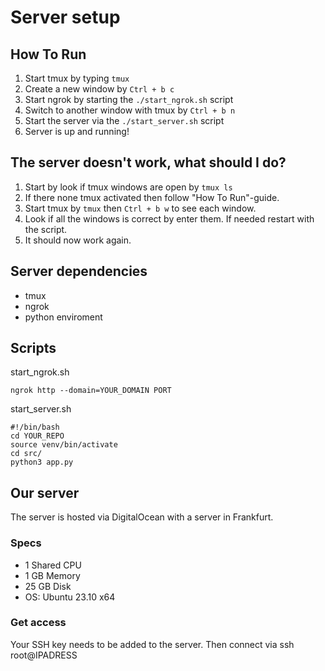 # Server setup 
## How To Run
1.  Start tmux by typing `tmux`
2.  Create a new window by `Ctrl + b c`
3.  Start ngrok by starting the `./start_ngrok.sh` script
4.  Switch to another window with tmux by `Ctrl + b n`
5.  Start the server via the `./start_server.sh` script
6.  Server is up and running!

## The server doesn't work, what should I do?
1.  Start by look if tmux windows are open by `tmux ls`
2.  If there none tmux activated then follow "How To Run"-guide. 
3.  Start tmux by `tmux` then `Ctrl + b w` to see each window.
4.  Look if all the windows is correct by enter them. If needed restart with the script.
5.  It should now work again.

## Server dependencies
- tmux
- ngrok
- python enviroment

## Scripts
start_ngrok.sh
```#!/bin/bash
ngrok http --domain=YOUR_DOMAIN PORT
```

start_server.sh 
```
#!/bin/bash
cd YOUR_REPO
source venv/bin/activate
cd src/
python3 app.py
```

## Our server
The server is hosted via DigitalOcean with a server in Frankfurt. 
### Specs
- 1 Shared CPU
- 1 GB Memory 
- 25 GB Disk 
- OS: Ubuntu 23.10 x64

### Get access
Your SSH key needs to be added to the server. Then connect via ssh root@IPADRESS